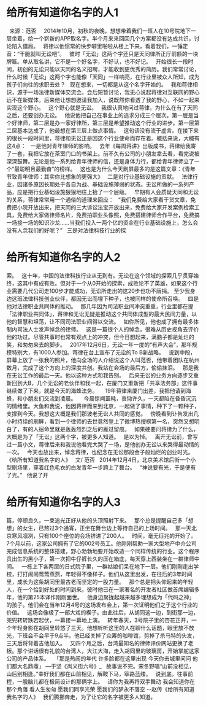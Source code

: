 # 给所有知道你名字的人1

 
来源：范否
 
 
2014年10月，初秋的夜晚，想想带着我们一班人在10号院地下一层坐着，给一个崭新的APP取名字。半个月来来回回几个方案都没有达成共识，讨论陷入僵局。
 
蒋律以他惯常的快步噼里啪啦从楼上下来，看着我们，一锤定音：“干脆就叫无讼吧”。
 
彼时「无讼」这两个字还只是天同律所正厅前额的一块牌匾。单从取名讲，它不是一个好名字，不好认，也不好记。
 
开始很长一段时间，初创的无讼只能以天同的名义招聘，才能收到更优秀的简历。我们常常讨论，什么时候「无讼」这两个字也能像「天同」一样响亮，在行业里被众人所知，成为孩子们向往的求职去处？
 
现在想来，一切都是从这个名字开始的。
 
我和蒋律相识，源于一场法律新媒体交流会。会后短暂讨论，我无心说起蒋律对互联网的野心远不在新媒体。后来他让想想邀请我加入，说既然你看透了我的野心，不如一起来实现这个野心。
 
这个野心就是无讼。
 
我很认真地问过蒋律，为什么在有了天同之后，还要创办无讼。
 
他说他把自己在事业上的追求分成三个层次。第一层是当个好律师，第二层是办一家好律所，第三层是希望推动这个行业的进步。第一层第二层基本达成了，他最想在第三层上做点事情。
 
这句话没有流于虚言。在接下来的很长一段时间里，蒋律和无讼正是因这个行业使命而存在着。概括来说，大概有这4点：
 
一是他对青年律师的影响。
 
去年《每周蒋讲》出版成书，蒋律给我寄了一套，我把它放在茶室门口的书架上。前不久有公司的小朋友拿去看，看完说被深深鼓舞。无论是他一系列给青年律师的信，还是身体力行，都给青年律师立了一个“最聪明且最勤奋”的榜样。
 
这也是为什么今天刷屏最多的是这篇文章：《青年节致青年律师：其实你比想象的更强大》
 
二是对行业基础设施的贡献。
 
法律行业，因诸多原因长期处于各自为战、基础设施薄弱的状态。无讼所做的一系列产品，应是把行业基础设施狠狠地往上抬了一个层级。
 
早期有人会质疑天同和无讼的关系，蒋律常常用一个通俗的道理来回应：
 
“我们免费给大家看干货文章，免费把小院开放出来，把天同的三大诉讼法宝开放出来，免费给大家开发案例检索工具，免费给大家做律师名片，免费拍职业头像照，免费搭建律师合作平台，免费搞一场接一场的知识沙龙……当我们投入一两个亿的资金在行业基础设施上，怎么会没有人念我们的好呢？”
 
三是对法律科技行业的探

# 给所有知道你名字的人2

索。
 
这十年，中国的法律科技行业从无到有。无讼在这个领域的探索几乎贯穿始终，这其中有成有败。但对于一个从0开始的探索，成败论不了英雄，如果这个行业需要几代公司走100步才能成功，无讼所走出的这20步也功不唐捐。
至少我身边这班法律科技创业伙伴，都因无讼而埋下种子，也被同样的使命所召唤。
 
四是他对法律职业共同体的推动。
 
那几年因为司法职业间冲突重重，行业里都在提「法律职业共同体」，蒋律和无讼无疑是推动这个共同体成型的最大民间力量，以他的智慧和坦荡，让不同司法职业间得以交流。
 
如你所见，他也成了拥有最多体制内司法人士发声悼念的律师。
 
这是一篇很个人的悼念，很难从历史视角去评价他的功过。尽管共事时也常有观点上的冲突，但今日想起来，满脑子都是灿烂的笑，和匆匆来去的脚步。
 
2017年12月6日，无讼一年一度的“有声大会”，那年规模特别大，有1000人参加。蒋律在台上宣布了无讼的To B新战略。
 
说到中段，屏幕上放了一张我的照片，他向全场的人介绍说这个人叫范否，他带着团队在杭州数月，完成了这个方向上的深度共创。我站在会场的最后方，偷偷抹泪。
 
那是我在无讼工作的最后一天。他以这种方式和我告别。
 
后来无讼的业务方向逐步又重新回到大B，几个无讼的老伙伴和我一起，在厦门又重新把「共享法务部」这件事继续做了下来，就是今天的海蜂法务。
 
 
19年蒋律来厦门出差，我把他请到海蜂，和小朋友们交流到凌晨。
 
 
今晨惊闻噩耗，哀恸许久，一天都陷在昏昏沉沉的情绪里。大鱼和我说，他因蒋律而来到北京，一起做了事情，种下了一颗种子，支撑到今天。我想这大概是我们那波老无讼人共同的感觉。
 
傍晚看到讣告发出几小时持续的刷屏，看到一个律师的去世竟然登上了微博热搜榜第一名，突然又想明白了，有的人宿命里就是轰轰烈烈之后的雁过留痕。
 
如果硬要问蒋律为了什么，大概是为了「无讼」这两个字，被更多人知道。
 
是以为悼。
 
离开无讼前，曾写过一篇小文，蒋律后来和我说他看完大哭了一场，是他创办无讼以来哭得最动情的一次。
 
今天也放出来，悼念蒋律，也纪念在无讼那段金子般灿烂的创业时光。
 
《给所有知道我名字的人》
 
文/ 范否
 
2014年12月4日，北京美术馆后街一个小型剧场里，穿着红色毛衣的白发青年一步跨上了舞台。
 
“神说要有光，于是便有了光。”
 
他说了开

# 给所有知道你名字的人3

篇，停顿良久，一束追光正好从他的头顶照射下来。
 
那个总是提醒自己多「想想」的女生，已熬过3个通宵，正坐在舞台边上等待自己的上场时间。
 
那一天北京寒风凛冽，只有100个座位的会场挤进了200人。
 
时间，毫无征兆的开始了。
 
7个月以前，这家公司拥有了它的002号员工。他刚刚帮助一家大型地产中介公司完成信息系统的整体搭建，野心勃勃地要开始改造一个同样传统的行业。这个程序员出生的黑小子，第一次把牛仔裤长久的压在箱底，每天穿上西装坐在一群律师中间。
 
一栋上下各两层的日式院子里，一群姑娘们呆在地下一层。他们刚刚走出学校，打打闹闹莺莺燕燕，年轻得不像样子。他们从这里出发，在往后的3年时间里，成长为这条胡同里最古老而坚定的一股力量。
 
那个总是把头仰起来的年轻人，在一个恰到好处的时间到来。彼时他已在一家著名的开发者社区做首席编辑多年，他的第25本译作刚刚面世。
 
他身边聚拢起越来越多理想成为「代码之神」的孩子。他们会在当年12月4号的这场发布会上，第一次证明他们之于这个行业的价值。
 
这场会像极了一部大戏的楔子。由此往后，从胡同这一边，到街那一边，兜兜转转跌宕起伏，一幕接一幕地上演。
 
转年春天，3号院子里的杏花正开，一个年轻身影在胡同里转悠了三天。他想听听这里的人在聊什么话题，眼里放不放光，下班会不会早于9点半。他已经关掉了众筹的咖啡馆，剪掉了杀马特的头发，三天后将背着吉他加入。
 
又四个月之后，台湾最知名的律师评价网站更换了老板。那个讲话很有礼貌的台湾人，大江大海，走入胡同里的玻璃房，开始掌舵这家公司的产品体系。
 
「那是热闹的年代
许多脸都在这里出现
今天你去城里问问
他们都大名鼎鼎」
—于坚《尚义街六号》_
 
故事说不完。宋冬野唱“山前没相见，山后别相逢。”幸好我们都在山前相见，解鞍下马，筚路蓝缕。
 
说到底，往事前程，一股脑儿都在极简设计的那俩字上。
 
请你为我再将双手舞动
我会知道你在那个角落
看人生匆匆
愿我们同享光荣
愿我们的梦永不落空
--赵传《给所有知道我名字的人》
 
我们腾挪奔走，为了让它的名字被更多人知道。


